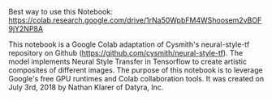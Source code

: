 Best way to use this Notebook: https://colab.research.google.com/drive/1rNa50WpbFM4WShoosem2vBOF9jY2NP8A

This notebook is a Google Colab adaptation of Cysmith's neural-style-tf repository on Github (https://github.com/cysmith/neural-style-tf). The model implements Neural Style Transfer in Tensorflow to create artistic composites of different images. The purpose of this notebook is to leverage Google's free GPU runtimes and Colab collaboration tools. It was created on July 3rd, 2018 by Nathan Klarer of Datyra, Inc.
